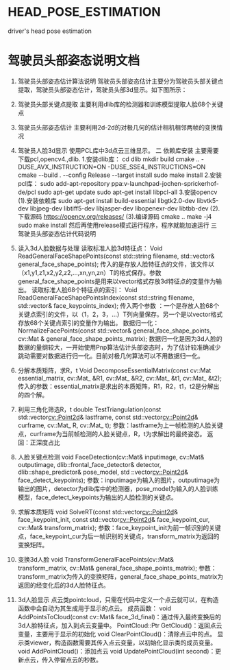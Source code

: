# HEAD_POSE_ESTIMATION
driver's head pose estimation
# 驾驶员头部姿态说明文档
1. 驾驶员头部姿态估计算法说明
	驾驶员头部姿态估计主要分为驾驶员头部关键点提取，驾驶员头部姿态估计，驾驶员头部3d显示。如下图所示：


1. 驾驶员头部关键点提取
主要利用dlib库的检测器和训练模型提取人脸68个关键点
2. 驾驶员头部姿态估计
主要利用2d-2d的对极几何的估计相机相邻两帧的变换情况
3. 驾驶员人脸3d显示
使用PCL库中3d点云三维显示。
二 依赖库安装
	主要需要下载pcl,opencv4.,dlib.
	1.安装dlib库：
	cd dlib
mkdir build
cmake .. -DUSE_AVX_INSTRUCTION=ON -DUSE_SSE4_INSTRUCTIONS=ON
cmake --build . --config Release --target install
sudo make install
2.安装pcl库：
sudo add-apt-repository ppa:v-launchpad-jochen-sprickerhof-de/pcl
sudo apt-get update
sudo apt-get install libpcl-all
3.安装opencv
	(1).安装依赖库
sudo apt-get install build-essential libgtk2.0-dev libvtk5-dev libjpeg-dev libtiff5-dev libjasper-dev libopenexr-dev libtbb-dev
(2).下载源码
https://opencv.org/releases/
(3).编译源码
cmake ..
make -j4
sudo make install
然后再使用release模式运行程序，程序就能加速运行
三 驾驶员头部姿态估计代码说明
1. 读入3d人脸数据与处理
读取标准人脸3d特征点： 
Void ReadGeneralFaceShapePoints(const std::string filename, std::vector<double>& general_face_shape_points);
传入的是存放人脸特征点的文件，该文件以（x1,y1,z1,x2,y2,z2,…,xn,yn,zn）T的格式保存。参数general_face_shape_points是用来以vector格式存放3d特征点的变量作为输出。
读取标准人脸68个特征点的索引：
Void ReadGeneralFaceShapePointsIndex(const std::string filename, 
std::vector<int>& face_keypoints_index);
传入两个参数 ：一个是存放人脸68个关键点索引的文件，以（1，2，3，…）T列向量保存。另一个是以vector格式存放68个关键点索引的变量作为输出。
数据归一化：
NormalizeFacePoints(const std::vector<double>& general_face_shape_points, cv::Mat & general_face_shape_points_matrix);
数据归一化是因为3d人脸的数据的量纲较大，一开始使用Pnp算法估计头部姿态时，为了估计较准确减少跳动需要对数据进行归一化。目前对极几何算法可以不用数据归一化。
2. 分解本质矩阵，求R，t
Void DecomposeEssentialMatrix(const cv::Mat essential_matrix, cv::Mat_<double> &R1, cv::Mat_<double> &R2, cv::Mat_<double> &t1, cv::Mat_<double> &t2);
传入的参数：essential_matrix是求出的本质矩阵，R1，R2，t1，t2是分解出的四个解。
3. 利用三角化筛选R，t
double TestTriangulation(const std::vector<cv::Point2d>& lastframe, const std::vector<cv::Point2d>& curframe, cv::Mat_<double> R, cv::Mat_<double> t);
参数：lastframe为上一帧检测的人脸关键点，curframe为当前帧检测的人脸关键点，R，t为求解出的最终姿态。
返回：正深度占比
4. 人脸关键点检测
void FaceDetection(cv::Mat& inputimage, cv::Mat& outputimage, 
dlib::frontal_face_detector& detector, dlib::shape_predictor& pose_model,
std ::vector<cv::Point2d>& face_detect_keypoints);
参数：inputimage为输入的图片，outputimage为输出的图片，detector为dlib库中的检测器，pose_model为输入的人脸训练模型，face_detect_keypoints为输出的人脸检测的关键点。
5. 求解本质矩阵
void  SolveRT(const std::vector<cv::Point2d>& face_keypoint_init, const 
std::vector<cv::Point2d>& face_keypoint_cur, cv::Mat& transform_matrix);
参数：face_keypoint_init为前一帧识别的关键点，face_keypoint_cur为后一帧识别的关键点，transform_matrix为返回的变换矩阵。
6. 变换3d人脸
void TransformGeneralFacePoints(cv::Mat& transform_matrix,
cv::Mat& general_face_shape_points_matrix);
参数：transform_matrix为传入的变换矩阵，general_face_shape_points_matrix为返回的经变化后的3d人脸特征点。
7. 3d人脸显示
点云类pointcloud，只需在代码中定义一个点云就可以，在构造函数中会自动为其生成用于显示的点云。
成员函数：
void AddPointsToCloud(const cv::Mat& face_3d_final)：通过传入最终变换后的3d人脸特征点，加入到点云变量中。
PointCloud::Ptr GetCloud()：返回点云变量，主要用于显示的初始化
void ClearPointCloud()：清除点云中的点。
显示类viewer，构造函数需要其传入点云变量，以初始化显示类的成员变量。
void AddPointCloud()：添加点云
void UpdatePointCloud(int second)：更新点云，传入停留点云的秒数。
